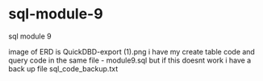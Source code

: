 # sql-module-9
sql module 9


image of ERD is QuickDBD-export (1).png
i have my create table code and query code in the same file - module9.sql but if this doesnt work i have a back up file sql_code_backup.txt

